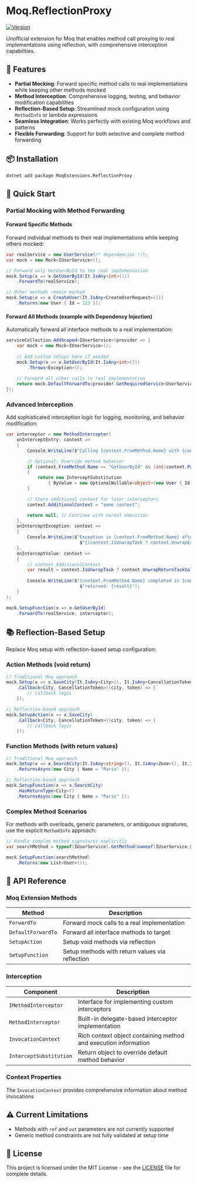 # Moq.ReflectionProxy

[![Version](https://img.shields.io/nuget/vpre/MoqExtensions.ReflectionProxy.svg)](https://www.nuget.org/packages/MoqExtensions.ReflectionProxy)

Unofficial extension for Moq that enables method call proxying to real implementations using reflection, with comprehensive interception capabilities.

## 🚀 Features

- **Partial Mocking**: Forward specific method calls to real implementations while keeping other methods mocked
- **Method Interception**: Comprehensive logging, testing, and behavior modification capabilities
- **Reflection-Based Setup**: Streamlined mock configuration using `MethodInfo` or lambda expressions
- **Seamless Integration**: Works perfectly with existing Moq workflows and patterns
- **Flexible Forwarding**: Support for both selective and complete method forwarding

## 📦 Installation

```bash
dotnet add package MoqExtensions.ReflectionProxy
```

## 🔧 Quick Start

### Partial Mocking with Method Forwarding

#### Forward Specific Methods

Forward individual methods to their real implementations while keeping others mocked:

```csharp
var realService = new UserService(/* dependencies */);
var mock = new Mock<IUserService>();

// Forward only GetUserById to the real implementation
mock.Setup(x => x.GetUserById(It.IsAny<int>()))
    .ForwardTo(realService);

// Other methods remain mocked
mock.Setup(x => x.CreateUser(It.IsAny<CreateUserRequest>()))
    .Returns(new User { Id = 123 });
```

#### Forward All Methods (example with Dependency Injection)

Automatically forward all interface methods to a real implementation:

```csharp
serviceCollection.AddScoped<IUserService>(provider => {
    var mock = new Mock<IUserService>();
    
    // Add custom setups here if needed
    mock.Setup(x => x.GetUserById(It.IsAny<int>()))
        .Throws<Exception>();
    
    // Forward all other calls to real implementation
    return mock.DefaultForwardTo(provider.GetRequiredService<UserService>()).Object;
});
```

### Advanced Interception

Add sophisticated interception logic for logging, monitoring, and behavior modification:

```csharp
var interceptor = new MethodInterceptor(
    onInterceptEntry: context =>
    {
        Console.WriteLine($"Calling {context.FromMethod.Name} with {context.ParameterValues.Count} arguments");

        // Optional: Override method behavior
        if (context.FromMethod.Name == "GetUserById" && (int)context.ParameterValues[0]! == 42)
        {
            return new InterceptSubstitution
                { ByValue = new OptionalNullable<object>(new User { Id = 42, Name = "ReplacedUser" }) };
        }

        // Store additional context for later interceptors
        context.AdditionalContext = "some context";

        return null; // Continue with normal execution
    },
    onInterceptException: context =>
    {
        Console.WriteLine($"Exception in {context.FromMethod.Name} after {context.GetElapsedTime()}ms: " +
                            $"{(context.IsUnwrapTask ? context.UnwrapException! : context.Exception!).Message}");
    },
    onInterceptValue: context =>
    {
        // context.AdditionalContext
        var result = context.IsUnwrapTask ? context.UnwrapReturnTaskValue : context.ReturnValue.Value;
        
        Console.WriteLine($"{context.FromMethod.Name} completed in {context.GetElapsedTime()}ms, " +
                            $"returned: {result}");
    }
);

mock.SetupFunction(x => x.GetUserById)
    .ForwardTo(realService, interceptor);
```

## 📚 Reflection-Based Setup

Replace Moq setup with reflection-based setup configuration:

### Action Methods (void return)

```csharp
// Traditional Moq approach
mock.Setup(x => x.SaveCity(It.IsAny<City>(), It.IsAny<CancellationToken>()))
    .Callback<City, CancellationToken>((city, token) => {
        // callback logic
    });

// Reflection-based approach
mock.SetupAction(x => x.SaveCity)
    .Callback<City, CancellationToken>((city, token) => {
        // callback logic
    });
```

### Function Methods (with return values)

```csharp
// Traditional Moq approach
mock.Setup(x => x.SearchCity(It.IsAny<string>(), It.IsAny<Zone>(), It.IsAny<CancellationToken>()))
    .ReturnsAsync(new City { Name = "Paris" });

// Reflection-based approach
mock.SetupFunction(x => x.SearchCity)
    .HasReturnType<City>()
    .ReturnsAsync(new City { Name = "Paris" });
```

### Complex Method Scenarios

For methods with overloads, generic parameters, or ambiguous signatures, use the explicit `MethodInfo` approach:

```csharp
// Handle complex method signatures explicitly
var searchMethod = typeof(IUserService).GetMethod(nameof(IUserService.SearchUsers));

mock.SetupFunction(searchMethod)
    .Returns(new List<User>());
```

## 📖 API Reference

### Moq Extension Methods

| Method                | Description                                       |
|-----------------------|---------------------------------------------------|
| `ForwardTo`           | Forward mock calls to a real implementation       |
| `DefaultForwardTo`    | Forward all interface methods to target           |
| `SetupAction`         | Setup void methods via reflection                 |
| `SetupFunction`       | Setup methods with return values via reflection   |

### Interception

| Component                 | Description                                                     |
|---------------------------|-----------------------------------------------------------------|
| `IMethodInterceptor`      | Interface for implementing custom interceptors                  |
| `MethodInterceptor`       | Built-in delegate-based interceptor implementation              |
| `InvocationContext`       | Rich context object containing method and execution information |
| `InterceptSubstitution`   | Return object to override default method behavior               |

### Context Properties

The `InvocationContext` provides comprehensive information about method invocations

## ⚠️ Current Limitations

- Methods with `ref` and `out` parameters are not currently supported
- Generic method constraints are not fully validated at setup time

## 📄 License

This project is licensed under the MIT License - see the [LICENSE](LICENSE.md) file for complete details.